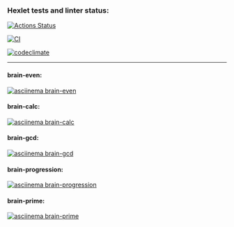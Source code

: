 ### Hexlet tests and linter status:
[![Actions Status](https://github.com/ShirokoMax/frontend-project-lvl1/workflows/hexlet-check/badge.svg)](https://github.com/ShirokoMax/frontend-project-lvl1/actions)

[![CI](https://github.com/ShirokoMax/frontend-project-lvl1/actions/workflows/linter.yml/badge.svg)](https://github.com/ShirokoMax/frontend-project-lvl1/actions/workflows/linter.yml)

[![codeclimate](https://api.codeclimate.com/v1/badges/e3645044ce1581e972da/maintainability)](https://codeclimate.com/github/ShirokoMax/frontend-project-lvl1/maintainability)

---

#### brain-even:
[![asciinema brain-even](https://asciinema.org/a/XmF1uIzzZcz8HwQ5Rd5YFeW5F.svg)](https://asciinema.org/a/XmF1uIzzZcz8HwQ5Rd5YFeW5F)

#### brain-calc:
[![asciinema brain-calc](https://asciinema.org/a/Xj28lLJBtlitSgGr93BYNWBzX.svg)](https://asciinema.org/a/Xj28lLJBtlitSgGr93BYNWBzX)

#### brain-gcd:
[![asciinema brain-gcd](https://asciinema.org/a/clPK1Mgn8T852KvcbBxYtDXkm.svg)](https://asciinema.org/a/clPK1Mgn8T852KvcbBxYtDXkm)

#### brain-progression:
[![asciinema brain-progression](https://asciinema.org/a/0zA0d8gLGHot3OCoiZ9k5bsR5.svg)](https://asciinema.org/a/0zA0d8gLGHot3OCoiZ9k5bsR5)

#### brain-prime:
[![asciinema brain-prime](https://asciinema.org/a/2cfsMWxol4M1z1Pl7j4EaCNnx.svg)](https://asciinema.org/a/2cfsMWxol4M1z1Pl7j4EaCNnx)